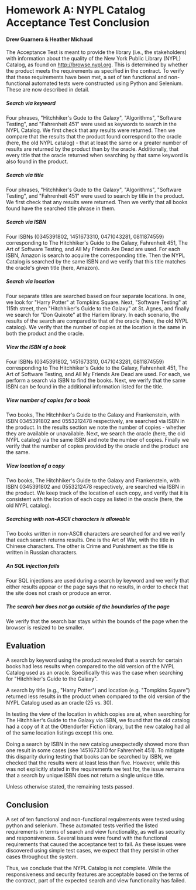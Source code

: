 # Homework A: NYPL Catalog Acceptance Test Conclusion
#### Drew Guarnera & Heather Michaud

The Acceptance Test is meant to provide the library (i.e., the stakeholders)
with information about the quality of the New York Public Library (NYPL)
Catalog, as found on http://browse.nypl.org. This is determined by whether the
product meets the requirements as specified in the contract. To verify that
these requirements have been met, a set of ten functional and non-functional
automated tests were constructed using Python and Selenium. These are now
described in detail.

##### Search via keyword

Four phrases, "Hitchhiker's Gude to the Galaxy", "Algorithms", "Software
Testing", and "Fahrenheit 451" were used as keywords to search in the NYPL
Catalog. We first check that any results were returned. Then we compare that
the results that the product found correspond to the oracle (here, the old
NYPL catalog) - that at least the same or a greater number of results are
returned by the product than by the oracle. Additionally, that every title
that the oracle returned when searching by that same keyword is also found
in the product.

##### Search via title

Four phrases, "Hitchhiker's Gude to the Galaxy", "Algorithms", "Software
Testing", and "Fahrenheit 451" were used to search by title in the product.
We first check that any results were returned. Then we verify that all books
found have the searched title phrase in them.

##### Search via ISBN

Four ISBNs (0345391802, 1451673310, 0471043281, 0811874559) corresponding
to The Hitchhiker's Guide to the Galaxy, Fahrenheit 451, The Art of Software
Testing, and All My Friends Are Dead are used. For each ISBN, Amazon is
search to acquire the corresponding title. Then the NYPL Catalog is searched
by the same ISBN and we verify that this title matches the oracle's given
title (here, Amazon).

##### Search via location

Four separate titles are searched based on four separate locations. In one, we
look for "Harry Potter" at Tompkins Square. Next, "Software Testing" at 115th
street, then "Hitchhiker's Guide to the Galaxy" at St. Agnes, and finally we
search for "Don Quixote" at the Harlem library. In each scenario, the results
of the search are compared to that of the oracle (here, the old NYPL catalog).
We verify that the number of copies at the location is the same in both the
product and the oracle.

##### View the ISBN of a book

Four ISBNs (0345391802, 1451673310, 0471043281, 0811874559) corresponding
to The Hitchhiker's Guide to the Galaxy, Fahrenheit 451, The Art of Software
Testing, and All My Friends Are Dead are used. For each, we perform a search
via ISBN to find the books. Next, we verify that the same ISBN can be found
in the additional information listed for the title.

##### View number of copies for a book

Two books, The Hitchhiker's Guide to the Galaxy and Frankenstein, with ISBN
0345391802 and 0553212478 respectively, are searched via ISBN in the product.
In the results section we note the number of copies - whether they are
available or unavailable. Next, we search the oracle (here, the old NYPL
catalog) via the same ISBN and note the number of copies. Finally we verify
that the number of copies provided by the oracle and the product are the same.

##### View location of a copy

Two books, The Hitchhiker's Guide to the Galaxy and Frankenstein, with ISBN
0345391802 and 0553212478 respectively, are searched via ISBN in the product.
We keep track of the location of each copy, and verify that it is consistent
with the location of each copy as listed in the oracle (here, the old NYPL
catalog).

##### Searching with non-ASCII characters is allowable

Two books written in non-ASCII characters are searched for and we verify that
each search returns results. One is the Art of War, with the title in Chinese
characters. The other is Crime and Punishment as the title is written in
Russian characters.

##### An SQL injection fails

Four SQL injections are used during a search by keyword and we verify that
either results appear or the page says that no results, in order to check that
the site does not crash or produce an error.

##### The search bar does not go outside of the boundaries of the page

We verify that the search bar stays within the bounds of the page when the
browser is resized to be smaller.


## Evaluation


A search by keyword using the product revealed that a search for certain books
had less results when compared to the old version of the NYPL Catalog used as
an oracle. Specifically this was the case when searching for "Hitchhiker's
Guide to the Galaxy".

A search by title (e.g., "Harry Potter") and location (e.g. "Tompkins Square")
returned less results in the product when compared to the old version of the
NYPL Catalog used as an oracle (25 vs. 30).

In testing the view of the location in which copies are at, when searching for
The Hitchhiker's Guide to the Galaxy via ISBN, we found that the old catalog
had a copy of it at the Ottendorfer Fiction library, but the new catalog had
all of the same location listings except this one.

Doing a search by ISBN in the new catalog unexpectedly showed more than one
result in some cases (see 1451673310 for Fahrenheit 451). To mitigate this
disparity during testing that books can be searched by ISBN, we checked that
the results were at least less than five. However, while this was not
explicitly stated in the requirements we test for, the issue remains that a
search by unique ISBN does not return a single unique title.

Unless otherwise stated, the remaining tests passed.


## Conclusion

A set of ten functional and non-functional requirements were tested using
python and selenium. These automated tests verified the listed requirements in
terms of search and view functionality, as well as security and responsiveness.
Several issues were found with the functional requirements that caused the
acceptance test to fail. As these issues were discovered using simple test
cases, we expect that they persist in other cases throughout the system.

Thus, we conclude that the NYPL Catalog is not complete. While the
responsiveness and security features are acceptable based on the terms of
the contract, part of the expected search and view functionality has failed.
